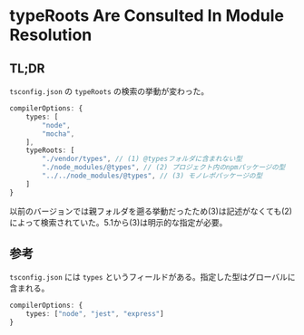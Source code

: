 # typeRoots  Are Consulted In Module Resolution

## TL;DR

`tsconfig.json` の `typeRoots` の検索の挙動が変わった。

```typescript
compilerOptions: {
    types: [
        "node",
        "mocha",
    ],
    typeRoots: [
        "./vendor/types", // (1) @typesフォルダに含まれない型
        "./node_modules/@types", // (2) プロジェクト内のnpmパッケージの型
        "../../node_modules/@types", // (3) モノレポパッケージの型
    ]
}
```

以前のバージョンでは親フォルダを遡る挙動だったため(3)は記述がなくても(2)によって検索されていた。5.1から(3)は明示的な指定が必要。

## 参考

`tsconfig.json` には `types` というフィールドがある。指定した型はグローバルに含まれる。

```typescript
compilerOptions: {
    types: ["node", "jest", "express"]
}
```

